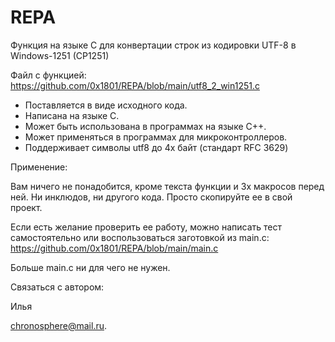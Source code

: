 # REPA
Функция на языке C для конвертации строк из кодировки UTF-8 в Windows-1251 (CP1251)

Файл с функцией: https://github.com/0x1801/REPA/blob/main/utf8_2_win1251.c

* Поставляется в виде исходного кода.
* Написана на языке С.
* Может быть использована в программах на языке C++.
* Может применяться в программах для микроконтроллеров.
* Поддерживает символы utf8 до 4х байт (стандарт RFC 3629)

Применение:

Вам ничего не понадобится, кроме текста функции и 3х макросов перед ней. Ни инклюдов, ни другого кода. Просто скопируйте ее в свой проект. 

Если есть желание проверить ее работу, можно написать тест самостоятельно или воспользоваться заготовкой из main.c: https://github.com/0x1801/REPA/blob/main/main.c

Больше main.c ни для чего не нужен. 

Связаться с автором:

Илья

chronosphere@mail.ru.
